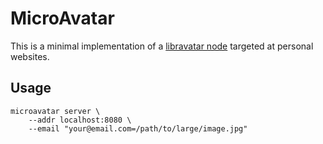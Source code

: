# MicroAvatar

This is a minimal implementation of a [libravatar node][la] targeted at
personal websites.


## Usage

```
microavatar server \
    --addr localhost:8080 \
    --email "your@email.com=/path/to/large/image.jpg"
```

[la]: https://wiki.libravatar.org/api/
